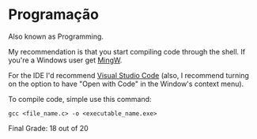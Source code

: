 # Programação

Also known as Programming.

My recommendation is that you start compiling code through the shell. If you're a Windows user get [MingW](https://sourceforge.net/projects/mingw/).

For the IDE I'd recommend [Visual Studio Code](https://code.visualstudio.com/download) (also, I recommend turning on the option to have "Open with Code" in the Window's context menu).

To compile code, simple use this command:

`gcc <file_name.c> -o <executable_name.exe>`

Final Grade: 18 out of 20